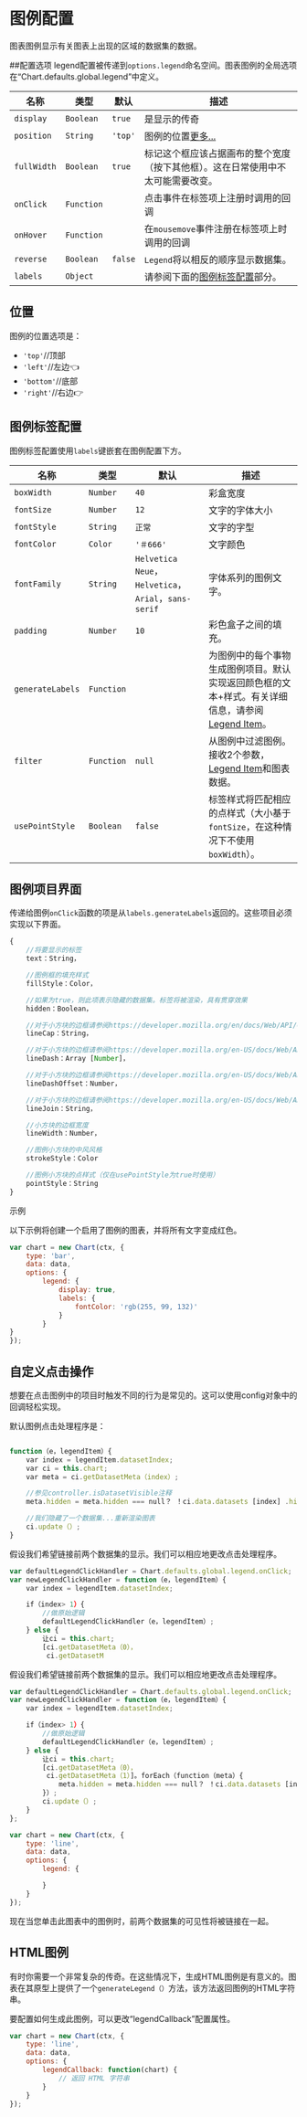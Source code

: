 # 图例配置

图表图例显示有关图表上出现的区域的数据集的数据。

##配置选项
legend配置被传递到`options.legend`命名空间。图表图例的全局选项在“Chart.defaults.global.legend”中定义。

|名称|类型|默认|描述
| ----- | ---- | -------- | -----------
| `display` | `Boolean` | `true` |是显示的传奇
| `position` | `String` | `'top'` |图例的位置[更多...](#position)
| `fullWidth` | `Boolean` | `true` |标记这个框应该占据画布的整个宽度（按下其他框）。这在日常使用中不太可能需要改变。
| `onClick` | `Function`| |点击事件在标签项上注册时调用的回调
| `onHover` | `Function`| |在`mousemove`事件注册在标签项上时调用的回调
| `reverse` | `Boolean` | `false` | `Legend`将以相反的顺序显示数据集。
| `labels`| `Object` | |请参阅下面的[图例标签配置](＃legend-label-configuration)部分。

## 位置
图例的位置选项是：

* `'top'`//顶部
* `'left'`//左边👈
* `'bottom'`//底部
* `'right'`//右边👉

## 图例标签配置

图例标签配置使用`labels`键嵌套在图例配置下方。

|名称|类型|默认|描述
| ----- | ---- | -------- | -----------
| `boxWidth` | `Number` | `40` |彩盒宽度
| `fontSize` | `Number` | `12` |文字的字体大小
| `fontStyle` | `String` | `正常`|文字的字型
| `fontColor` |`Color`| `'＃666'` |文字颜色
| `fontFamily` | `String` | `Helvetica Neue`，`Helvetica`，`Arial`，`sans-serif`|字体系列的图例文字。
| `padding` | `Number` | `10` |彩色盒子之间的填充。
| `generateLabels` | `Function`| |为图例中的每个事物生成图例项目。默认实现返回颜色框的文本+样式。有关详细信息，请参阅[Legend Item](#chart-configuration-legend-item-interface)。
| `filter` | `Function`| `null` |从图例中过滤图例。接收2个参数， [Legend Item](#chart-configuration-legend-item-interface)和图表数据。
| `usePointStyle` | `Boolean` | `false` |标签样式将匹配相应的点样式（大小基于`fontSize`，在这种情况下不使用`boxWidth`）。




## 图例项目界面

传递给图例`onClick`函数的项是从`labels.generateLabels`返回的。这些项目必须实现以下界面。

```javascript
{
    //将要显示的标签
    text：String，

    //图例框的填充样式
    fillStyle：Color，

    //如果为true，则此项表示隐藏的数据集。标签将被渲染，具有贯穿效果
    hidden：Boolean，

    //对于小方块的边框请参阅https://developer.mozilla.org/en/docs/Web/API/CanvasRenderingContext2D/lineCap
    lineCap：String，

    //对于小方块的边框请参阅https://developer.mozilla.org/en-US/docs/Web/API/CanvasRenderingContext2D/setLineDash
    lineDash：Array [Number]，

    //对于小方块的边框请参阅https://developer.mozilla.org/en-US/docs/Web/API/CanvasRenderingContext2D/lineDashOffset
    lineDashOffset：Number，

    //对于小方块的边框请参阅https://developer.mozilla.org/en-US/docs/Web/API/CanvasRenderingContext2D/lineJoin
    lineJoin：String，

    //小方块的边框宽度
    lineWidth：Number，

    //图例小方块的中风风格
    strokeStyle：Color

    //图例小方块的点样式（仅在usePointStyle为true时使用）
    pointStyle：String
}
```

示例

以下示例将创建一个启用了图例的图表，并将所有文字变成红色。

```javascript
var chart = new Chart(ctx, {
    type: 'bar',
    data: data,
    options: {
        legend: {
            display: true,
            labels: {
                fontColor: 'rgb(255, 99, 132)'
            }
        }
}
});
```

## 自定义点击操作

想要在点击图例中的项目时触发不同的行为是常见的。这可以使用config对象中的回调轻松实现。

默认图例点击处理程序是：

```javascript

function（e，legendItem）{
    var index = legendItem.datasetIndex;
    var ci = this.chart;
    var meta = ci.getDatasetMeta（index）;

    //参见controller.isDatasetVisible注释
    meta.hidden = meta.hidden === null？ ！ci.data.datasets [index] .hidden：null;

    //我们隐藏了一个数据集...重新渲染图表
    ci.update（）;
}
```

假设我们希望链接前两个数据集的显示。我们可以相应地更改点击处理程序。

```javascript
var defaultLegendClickHandler = Chart.defaults.global.legend.onClick;
var newLegendClickHandler = function（e，legendItem）{
    var index = legendItem.datasetIndex;

    if（index> 1）{
        //做原始逻辑
        defaultLegendClickHandler（e，legendItem）;
    } else {
        让ci = this.chart;
        [ci.getDatasetMeta（0），
         ci.getDatasetM
```

假设我们希望链接前两个数据集的显示。我们可以相应地更改点击处理程序。

``` javascript
var defaultLegendClickHandler = Chart.defaults.global.legend.onClick;
var newLegendClickHandler = function（e，legendItem）{
    var index = legendItem.datasetIndex;

    if（index> 1）{
        //做原始逻辑
        defaultLegendClickHandler（e，legendItem）;
    } else {
        让ci = this.chart;
        [ci.getDatasetMeta（0），
         ci.getDatasetMeta（1）]。forEach（function（meta）{
            meta.hidden = meta.hidden === null？ ！ci.data.datasets [index] .hidden：null;
        }）;
        ci.update（）;
    }
};

var chart = new Chart(ctx, {
    type: 'line',
    data: data,
    options: {
        legend: {

        }
    }
});
```

现在当您单击此图表中的图例时，前两个数据集的可见性将被链接在一起。

## HTML图例

有时你需要一个非常复杂的传奇。在这些情况下，生成HTML图例是有意义的。图表在其原型上提供了一个`generateLegend（）`方法，该方法返回图例的HTML字符串。

要配置如何生成此图例，可以更改“legendCallback”配置属性。

```javascript
var chart = new Chart(ctx, {
    type: 'line',
    data: data,
    options: {
        legendCallback: function(chart) {
            // 返回 HTML 字符串
        }
    }
});
```
